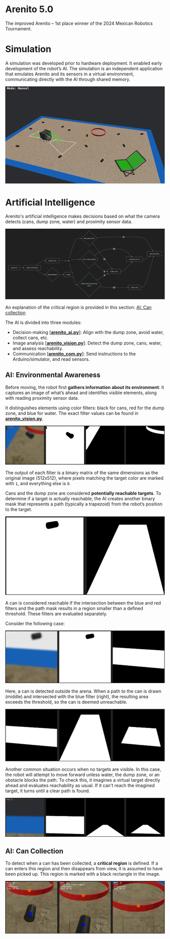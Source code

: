 # Arenito 5.0

The improved Arenito – 1st place winner of the 2024 Mexican Robotics Tournament.

# Simulation

A simulation was developed prior to hardware deployment. It enabled early development of the robot’s AI. The simulation is an independent application that emulates Arenito and its sensors in a virtual environment, communicating directly with the AI through shared memory.

![](readme-images/sim-presentation.png)

# Artificial Intelligence

Arenito's artificial intelligence makes decisions based on what the camera detects (cans, dump zone, water) and proximity sensor data.

![](readme-images/ai-diagram.png)

An explanation of the critical region is provided in this section: [AI: Can collection](#ai-can-collection)

The AI is divided into three modules:
- Decision-making [**[arenito_ai.py](ai/arenito_ai.py)**]: Align with the dump zone, avoid water, collect cans, etc.
- Image analysis [**[arenito_vision.py](ai/arenito_vision.py)**]: Detect the dump zone, cans, water, and assess reachability.
- Communication [**[arenito_com.py](ai/arenito_com.py)**]: Send instructions to the Arduino/simulator, and read sensors.

## AI: Environmental Awareness

Before moving, the robot first **gathers information about its environment**: it captures an image of what’s ahead and identifies visible elements, along with reading proximity sensor data.

It distinguishes elements using color filters: black for cans, red for the dump zone, and blue for water. The exact filter values can be found in **[arenito_vision.py](ai/arenito_vision.py)**.

![](readme-images/filters.png)

The output of each filter is a binary matrix of the same dimensions as the original image (512x512), where pixels matching the target color are marked with `1`, and everything else is `0`.

Cans and the dump zone are considered **potentially reachable targets**. To determine if a target is actually reachable, the AI creates another binary mask that represents a path (typically a trapezoid) from the robot’s position to the target.

![](readme-images/line-to-can.png)

A can is considered reachable if the intersection between the blue and red filters and the path mask results in a region smaller than a defined threshold. These filters are evaluated separately.

Consider the following case:

![](readme-images/filter-example.png)

Here, a can is detected outside the arena. When a path to the can is drawn (middle) and intersected with the blue filter (right), the resulting area exceeds the threshold, so the can is deemed unreachable.

![](readme-images/reachable-example.png)

Another common situation occurs when no targets are visible. In this case, the robot will attempt to move forward unless water, the dump zone, or an obstacle blocks the path. To check this, it imagines a virtual target directly ahead and evaluates reachability as usual. If it can't reach the imagined target, it turns until a clear path is found.

![](readme-images/search-can-example.png)

## AI: Can Collection

To detect when a can has been collected, a **critical region** is defined. If a can enters this region and then disappears from view, it is assumed to have been picked up. This region is marked with a black rectangle in the image.

![](readme-images/markings-example.png)

<!-- NOTES:
- The robot only uses the camera and rear sensors when aligning with the dump zone.
- OpenCV stores images in BGR format, which is the format used when applying the color filters. -->
